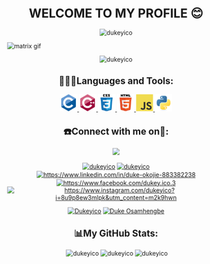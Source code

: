 <h1 align="center"> WELCOME TO MY PROFILE 😊</h1>

<div>
<p align="center"> <img src="https://komarev.com/ghpvc/?username=dukeyico&label=Profile%20views&color=0e75b6&style=plastic" alt="dukeyico" /> </p>
</div>

![matrix gif](https://user-images.githubusercontent.com/105244415/175542857-6727af07-e9b9-4458-b8e5-68c047f481f7.gif)

<p align="center">

  <img src="https://readme-typing-svg.herokuapp.com?color=1AF761&lines=WELCOME+TO+MY+PROFILE:;I'M+DUKE+OKOJIE,;A+Tech+Enthusiast,+Developer,+Microsoft+Powerplatform+freelancer.;I'm+currently+learning+Linux,+visual+editor+and+Emacs.;Feel+free+to+contact+me+for+collaborations+and+all.;Thank+you.&size=40&multiline=true&center=true&width=1550&height=500" alt="dukeyico">
</p>

<p><h2 align="center">👨🏻‍💻Languages and Tools:</h2></p>
<p align="center"> <a href="https://www.cprogramming.com/" target="_blank" rel="noreferrer"> <img src="https://raw.githubusercontent.com/devicons/devicon/master/icons/c/c-original.svg" alt="c" width="40" height="40"/> </a> <a href="https://www.w3schools.com/cpp/" target="_blank" rel="noreferrer"> <img src="https://raw.githubusercontent.com/devicons/devicon/master/icons/cplusplus/cplusplus-original.svg" alt="cplusplus" width="40" height="40"/> </a> <a href="https://www.w3schools.com/css/" target="_blank" rel="noreferrer"> <img src="https://raw.githubusercontent.com/devicons/devicon/master/icons/css3/css3-original-wordmark.svg" alt="css3" width="40" height="40"/> </a> <a href="https://www.w3.org/html/" target="_blank" rel="noreferrer"> <img src="https://raw.githubusercontent.com/devicons/devicon/master/icons/html5/html5-original-wordmark.svg" alt="html5" width="40" height="40"/> </a> <a href="https://developer.mozilla.org/en-US/docs/Web/JavaScript" target="_blank" rel="noreferrer"> <img src="https://raw.githubusercontent.com/devicons/devicon/master/icons/javascript/javascript-original.svg" alt="javascript" width="40" height="40"/> </a> <a href="https://www.python.org" target="_blank" rel="noreferrer"> <img src="https://raw.githubusercontent.com/devicons/devicon/master/icons/python/python-original.svg" alt="python" width="40" height="40"/> </a> </p>

<p><h2 align="center">☎️Connect with me on📲:</h2></p>
<p align="center"><img src='https://raw.githubusercontent.com/ShahriarShafin/ShahriarShafin/main/Assets/handshake.gif' width="100px"></p>
<p align="center">
<a href="https://codepen.io/Dukeyico8124" target="blank"><img align="center" src="https://raw.githubusercontent.com/rahuldkjain/github-profile-readme-generator/master/src/images/icons/Social/codepen.svg" alt="dukeyico" height="30" width="40" /></a>
<a href="https://twitter.com/dukeyico" target="blank"><img align="center" src="https://raw.githubusercontent.com/rahuldkjain/github-profile-readme-generator/master/src/images/icons/Social/twitter.svg" alt="dukeyico" height="30" width="40" /></a>
<a href="https://linkedin.com/in/https://www.linkedin.com/in/duke-okojie-883382238" target="blank"><img align="center" src="https://raw.githubusercontent.com/rahuldkjain/github-profile-readme-generator/master/src/images/icons/Social/linked-in-alt.svg" alt="https://www.linkedin.com/in/duke-okojie-883382238" height="30" width="40" /></a>
<a href="https://fb.com/https://www.facebook.com/dukey.ico.3" target="blank"><img align="center" src="https://raw.githubusercontent.com/rahuldkjain/github-profile-readme-generator/master/src/images/icons/Social/facebook.svg" alt="https://www.facebook.com/dukey.ico.3" height="30" width="40" /></a>
<a href="https://instagram.com/https://www.instagram.com/dukeyico?i=8u9p8ew3mlpk&utm_content=m2k9hwn" target="blank"><img align="center" src="https://raw.githubusercontent.com/rahuldkjain/github-profile-readme-generator/master/src/images/icons/Social/instagram.svg" alt="https://www.instagram.com/dukeyico?i=8u9p8ew3mlpk&utm_content=m2k9hwn" height="30" width="40" /></a>
</p>
<p align="center">
<a href="https://t.me/Dukeyico"><img src="https://img.shields.io/badge/Telegram-2CA5E0?style=for-the-badge&logo=telegram&logoColor=white" alt="Dukeyico" height="30" width="50" /></a>
<a href=mailto:"dukeosamhengbe@gmail.com"><img src="https://img.shields.io/badge/Gmail-D14836?style=for-the-badge&logo=gmail&logoColor=white" alt="Duke Osamhengbe" height="30" width="50" /></a>
</p>

<p><h2 align="center">📊My GitHub Stats:</h2></p>
<p align="center">
&nbsp;<img src="https://github-readme-stats.vercel.app/api?username=dukeyico&show_icons=true&theme=dracula&hide_border=true&locale=en" alt="dukeyico" />

<img src="https://github-readme-stats.vercel.app/api/top-langs?username=dukeyico&show_icons=true&theme=dracula&bg_color=000000&hide_border=true&locale=en&layout=compact" alt="dukeyico" />

<img src="https://github-readme-streak-stats.herokuapp.com/?user=dukeyico&theme=dark" alt="dukeyico" />
</p>


